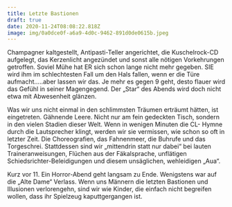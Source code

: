 ```yaml
---
title: Letzte Bastionen
draft: true
date: 2020-11-24T08:08:22.818Z
image: img/0a0dce0f-a6a9-4d0c-9462-891d0de0615b.jpeg
---
```

Champagner kaltgestellt, Antipasti-Teller angerichtet, die Kuschelrock-CD aufgelegt, das Kerzenlicht angezündet und sonst alle nötigen Vorkehrungen getroffen. Soviel Mühe hat ER sich schon lange nicht mehr gegeben. SIE wird ihm im schlechtesten Fall um den Hals fallen, wenn er die Türe aufmacht.....aber lassen wir das. Je mehr es gegen 9 geht, desto flauer wird das Gefühl in seiner Magengegend. Der „Star“ des Abends wird doch nicht etwa mit Abwesenheit glänzen.

Was wir uns nicht einmal in den schlimmsten Träumen erträumt hätten, ist eingetreten. Gähnende Leere. Nicht nur am fein gedeckten Tisch, sondern in den vielen Stadien dieser Welt. Wenn in wenigen Minuten die CL- Hymne durch die Lautsprecher klingt, werden wir sie vermissen, wie schon so oft in letzter Zeit. Die Choreografien, das Fahnenmeer, die Buhrufe und das Torgeschrei. Stattdessen sind wir „mittendrin statt nur dabei“ bei  lauten Traineranweisungen, Flüchen aus der Fäkalsprache, unflätigen Schiedsrichter-Beleidigungen und diesem unsäglichen, wehleidigen „Aua“.

Kurz vor 11. Ein Horror-Abend geht langsam zu Ende. Wenigstens war auf die „Alte Dame“  Verlass. Wenn uns Männern die letzten Bastionen und Illusionen verlorengehn, sind wir wie Kinder, die einfach nicht begreifen wollen, dass ihr Spielzeug kaputtgergangen ist.